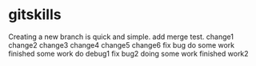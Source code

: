 # gitskills
Creating a new branch is quick and simple.
add merge test.
change1
change2
change3
change4
change5
change6
fix bug
do some work
finished some work
do debug1
fix bug2
doing some work
finished work2
